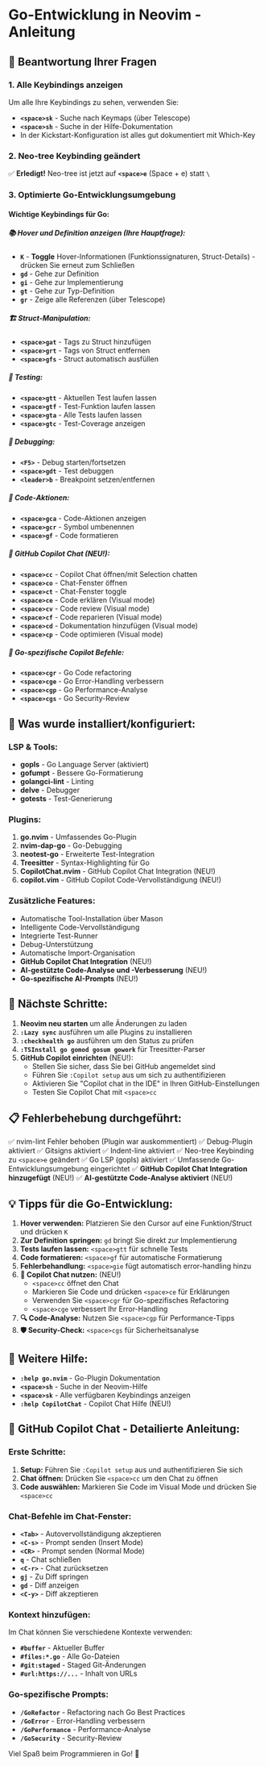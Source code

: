 # Go-Entwicklung in Neovim - Anleitung

## 🎯 Beantwortung Ihrer Fragen

### 1. Alle Keybindings anzeigen
Um alle Ihre Keybindings zu sehen, verwenden Sie:

- **`<space>sk`** - Suche nach Keymaps (über Telescope)
- **`<space>sh`** - Suche in der Hilfe-Dokumentation
- In der Kickstart-Konfiguration ist alles gut dokumentiert mit Which-Key

### 2. Neo-tree Keybinding geändert
✅ **Erledigt!** Neo-tree ist jetzt auf **`<space>e`** (Space + e) statt `\`

### 3. Optimierte Go-Entwicklungsumgebung

#### Wichtige Keybindings für Go:

##### 📚 **Hover und Definition anzeigen (Ihre Hauptfrage):**
- **`K`** - **Toggle** Hover-Informationen (Funktionssignaturen, Struct-Details) - drücken Sie erneut zum Schließen
- **`gd`** - Gehe zur Definition
- **`gi`** - Gehe zur Implementierung  
- **`gt`** - Gehe zur Typ-Definition
- **`gr`** - Zeige alle Referenzen (über Telescope)

##### 🏗️ **Struct-Manipulation:**
- **`<space>gat`** - Tags zu Struct hinzufügen
- **`<space>grt`** - Tags von Struct entfernen
- **`<space>gfs`** - Struct automatisch ausfüllen

##### 🧪 **Testing:**
- **`<space>gtt`** - Aktuellen Test laufen lassen
- **`<space>gtf`** - Test-Funktion laufen lassen
- **`<space>gta`** - Alle Tests laufen lassen
- **`<space>gtc`** - Test-Coverage anzeigen

##### 🐛 **Debugging:**
- **`<F5>`** - Debug starten/fortsetzen
- **`<space>gdt`** - Test debuggen
- **`<leader>b`** - Breakpoint setzen/entfernen

##### 📝 **Code-Aktionen:**
- **`<space>gca`** - Code-Aktionen anzeigen
- **`<space>gcr`** - Symbol umbenennen
- **`<space>gf`** - Code formatieren

##### 🤖 **GitHub Copilot Chat (NEU!):**
- **`<space>cc`** - Copilot Chat öffnen/mit Selection chatten
- **`<space>co`** - Chat-Fenster öffnen
- **`<space>ct`** - Chat-Fenster toggle
- **`<space>ce`** - Code erklären (Visual mode)
- **`<space>cv`** - Code review (Visual mode)
- **`<space>cf`** - Code reparieren (Visual mode)
- **`<space>cd`** - Dokumentation hinzufügen (Visual mode)
- **`<space>cp`** - Code optimieren (Visual mode)

##### 🐹 **Go-spezifische Copilot Befehle:**
- **`<space>cgr`** - Go Code refactoring
- **`<space>cge`** - Go Error-Handling verbessern
- **`<space>cgp`** - Go Performance-Analyse
- **`<space>cgs`** - Go Security-Review

## 🔧 Was wurde installiert/konfiguriert:

### LSP & Tools:
- **gopls** - Go Language Server (aktiviert)
- **gofumpt** - Bessere Go-Formatierung
- **golangci-lint** - Linting
- **delve** - Debugger
- **gotests** - Test-Generierung

### Plugins:
1. **go.nvim** - Umfassendes Go-Plugin
2. **nvim-dap-go** - Go-Debugging
3. **neotest-go** - Erweiterte Test-Integration
4. **Treesitter** - Syntax-Highlighting für Go
5. **CopilotChat.nvim** - GitHub Copilot Chat Integration (NEU!)
6. **copilot.vim** - GitHub Copilot Code-Vervollständigung (NEU!)

### Zusätzliche Features:
- Automatische Tool-Installation über Mason
- Intelligente Code-Vervollständigung
- Integrierte Test-Runner
- Debug-Unterstützung
- Automatische Import-Organisation
- **GitHub Copilot Chat Integration** (NEU!)
- **AI-gestützte Code-Analyse und -Verbesserung** (NEU!)
- **Go-spezifische AI-Prompts** (NEU!)

## 🚀 Nächste Schritte:

1. **Neovim neu starten** um alle Änderungen zu laden
2. **`:Lazy sync`** ausführen um alle Plugins zu installieren  
3. **`:checkhealth go`** ausführen um den Status zu prüfen
4. **`:TSInstall go gomod gosum gowork`** für Treesitter-Parser
5. **GitHub Copilot einrichten** (NEU!):
   - Stellen Sie sicher, dass Sie bei GitHub angemeldet sind
   - Führen Sie `:Copilot setup` aus um sich zu authentifizieren
   - Aktivieren Sie "Copilot chat in the IDE" in Ihren GitHub-Einstellungen
   - Testen Sie Copilot Chat mit `<space>cc`

## 📋 Fehlerbehebung durchgeführt:

✅ nvim-lint Fehler behoben (Plugin war auskommentiert)
✅ Debug-Plugin aktiviert
✅ Gitsigns aktiviert
✅ Indent-line aktiviert
✅ Neo-tree Keybinding zu `<space>e` geändert
✅ Go LSP (gopls) aktiviert
✅ Umfassende Go-Entwicklungsumgebung eingerichtet
✅ **GitHub Copilot Chat Integration hinzugefügt** (NEU!)
✅ **AI-gestützte Code-Analyse aktiviert** (NEU!)

## 💡 Tipps für die Go-Entwicklung:

1. **Hover verwenden:** Platzieren Sie den Cursor auf eine Funktion/Struct und drücken `K`
2. **Zur Definition springen:** `gd` bringt Sie direkt zur Implementierung
3. **Tests laufen lassen:** `<space>gtt` für schnelle Tests
4. **Code formatieren:** `<space>gf` für automatische Formatierung
5. **Fehlerbehandlung:** `<space>gie` fügt automatisch error-handling hinzu
6. **🤖 Copilot Chat nutzen:** (NEU!)
   - `<space>cc` öffnet den Chat
   - Markieren Sie Code und drücken `<space>ce` für Erklärungen
   - Verwenden Sie `<space>cgr` für Go-spezifisches Refactoring
   - `<space>cge` verbessert Ihr Error-Handling
7. **🔍 Code-Analyse:** Nutzen Sie `<space>cgp` für Performance-Tipps
8. **🛡️ Security-Check:** `<space>cgs` für Sicherheitsanalyse

## 📖 Weitere Hilfe:

- **`:help go.nvim`** - Go-Plugin Dokumentation
- **`<space>sh`** - Suche in der Neovim-Hilfe
- **`<space>sk`** - Alle verfügbaren Keybindings anzeigen
- **`:help CopilotChat`** - Copilot Chat Hilfe (NEU!)

## 🤖 GitHub Copilot Chat - Detailierte Anleitung:

### Erste Schritte:
1. **Setup:** Führen Sie `:Copilot setup` aus und authentifizieren Sie sich
2. **Chat öffnen:** Drücken Sie `<space>cc` um den Chat zu öffnen
3. **Code auswählen:** Markieren Sie Code im Visual Mode und drücken Sie `<space>cc`

### Chat-Befehle im Chat-Fenster:
- **`<Tab>`** - Autovervollständigung akzeptieren
- **`<C-s>`** - Prompt senden (Insert Mode)
- **`<CR>`** - Prompt senden (Normal Mode)
- **`q`** - Chat schließen
- **`<C-r>`** - Chat zurücksetzen
- **`gj`** - Zu Diff springen
- **`gd`** - Diff anzeigen
- **`<C-y>`** - Diff akzeptieren

### Kontext hinzufügen:
Im Chat können Sie verschiedene Kontexte verwenden:
- **`#buffer`** - Aktueller Buffer
- **`#files:*.go`** - Alle Go-Dateien
- **`#git:staged`** - Staged Git-Änderungen
- **`#url:https://...`** - Inhalt von URLs

### Go-spezifische Prompts:
- **`/GoRefactor`** - Refactoring nach Go Best Practices
- **`/GoError`** - Error-Handling verbessern
- **`/GoPerformance`** - Performance-Analyse
- **`/GoSecurity`** - Security-Review

Viel Spaß beim Programmieren in Go! 🎉
